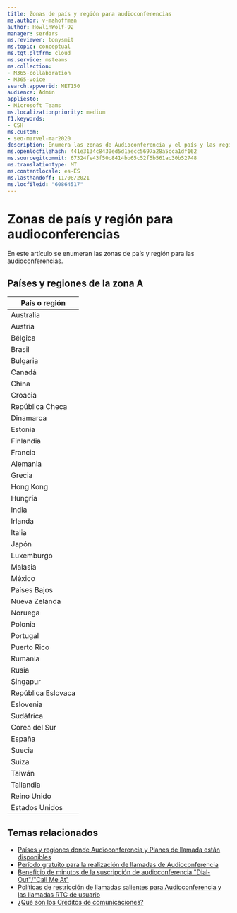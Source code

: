 ```yaml
---
title: Zonas de país y región para audioconferencias
ms.author: v-mahoffman
author: HowlinWolf-92
manager: serdars
ms.reviewer: tonysmit
ms.topic: conceptual
ms.tgt.pltfrm: cloud
ms.service: msteams
ms.collection:
- M365-collaboration
- M365-voice
search.appverid: MET150
audience: Admin
appliesto:
- Microsoft Teams
ms.localizationpriority: medium
f1.keywords:
- CSH
ms.custom:
- seo-marvel-mar2020
description: Enumera las zonas de Audioconferencia y el país y las regiones de cada zona.
ms.openlocfilehash: 441e3134c8430ed5d1aecc5697a28a5cca1df162
ms.sourcegitcommit: 67324fe43f50c8414bb65c52f5b561ac30b52748
ms.translationtype: MT
ms.contentlocale: es-ES
ms.lasthandoff: 11/08/2021
ms.locfileid: "60864517"
---
```

# <a name="country-and-region-zones-for-audio-conferencing"></a>Zonas de país y región para audioconferencias

En este artículo se enumeran las zonas de país y región para las audioconferencias.

## <a name="zone-a-countries-and-regions"></a>Países y regiones de la zona A

|País o región    |
|-----|
|Australia  <br/> |
|Austria  <br/> |
|Bélgica  <br/> |
|Brasil  <br/> |
|Bulgaria  <br/> |
|Canadá  <br/> |
|China  <br/> |
|Croacia  <br/> |
|República Checa  <br/> |
|Dinamarca  <br/> |
|Estonia  <br/> |
|Finlandia  <br/> |
|Francia  <br/> |
|Alemania  <br/> |
|Grecia  <br/> |
|Hong Kong  <br/> |
|Hungría  <br/> |
|India  <br/> |
|Irlanda  <br/> |
|Italia  <br/> |
|Japón  <br/> |
|Luxemburgo  <br/> |
|Malasia  <br/> |
|México  <br/> |
|Países Bajos  <br/> |
|Nueva Zelanda  <br/> |
|Noruega  <br/> |
|Polonia  <br/> |
|Portugal  <br/> |
|Puerto Rico  <br/> |
|Rumania  <br/> |
|Rusia  <br/> |
|Singapur  <br/> |
|República Eslovaca  <br/> |
|Eslovenia  <br/> |
|Sudáfrica  <br/> |
|Corea del Sur  <br/> |
|España  <br/> |
|Suecia  <br/> |
|Suiza  <br/> |
|Taiwán  <br/> |
|Tailandia  <br/> |
|Reino Unido  <br/> |
|Estados Unidos  <br/> |

## <a name="related-topics"></a>Temas relacionados

- [Países y regiones donde Audioconferencia y Planes de llamada están disponibles](country-and-region-availability-for-audio-conferencing-and-calling-plans/country-and-region-availability-for-audio-conferencing-and-calling-plans.md)
- [Período gratuito para la realización de llamadas de Audioconferencia](complimentary-dial-out-period.md)
- [Beneficio de minutos de la suscripción de audioconferencia "Dial-Out"/"Call Me At"](audio-conferencing-subscription-dial-out.md)
- [Políticas de restricción de llamadas salientes para Audioconferencia y las llamadas RTC de usuario](outbound-calling-restriction-policies.md)
- [¿Qué son los Créditos de comunicaciones?](what-are-communications-credits.md)
